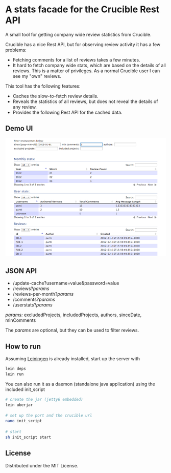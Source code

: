 # A stats facade for the Crucible Rest API

A small tool for getting company wide review statistics from Crucible. 

Crucible has a nice Rest API, but for observing review activity it has a few problems:
* Fetching comments for a list of reviews takes a few minutes.
* It hard to fetch company wide stats, which are based on the details of all reviews. This is a matter of privileges. As a normal Crucible user I can see my "own" reviews.

This tool has the following features:

* Caches the slow-to-fetch review details.
* Reveals the statistics of all reviews, but does not reveal the details of any review.
* Provides the following Rest API for the cached data.

## Demo UI

![preview](http://github.com/janneri/crucible-stats/raw/master/stats_facade_ui.png)

## JSON API

* /update-cache?username=value&password=value
* /reviews?*params*
* /reviews-per-month?*params*
* /comments?*params*
* /userstats?*params*

*params:* excludedProjects, includedProjects, authors, sinceDate, minComments

The *params* are optional, but they can be used to filter reviews.

## How to run

Assuming [Leiningen](https://github.com/technomancy/leiningen) is already installed, start up the server with

```bash
lein deps
lein run
```

You can also run it as a daemon (standalone java application) using the included init_script

```bash
# create the jar (jetty6 embedded)
lein uberjar

# set up the port and the crucible url
nano init_script

# start
sh init_script start
```

## License

Distributed under the MIT License.
